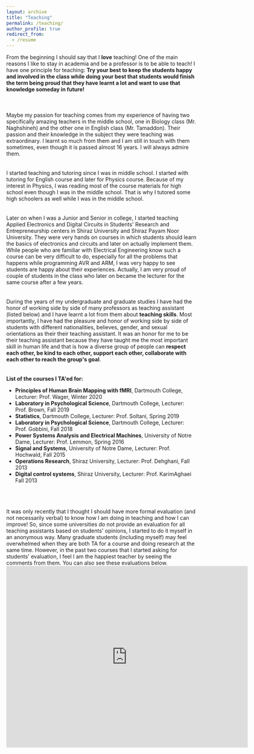 ```yaml
---
layout: archive
title: "Teaching"
permalink: /teaching/
author_profile: true
redirect_from:
  - /resume
---
```


From the beginning I should say that I **love** teaching! One of the main reasons I like to stay in academia and be a professor is to be able to teach! I have one principle for teaching: **Try your best to keep the students happy and involved in the class while doing your best that students would finish the term being proud that they have learnt a lot and want to use that knowledge someday in future!** 
<br/>
<br/>
<br/>
<br/>
Maybe my passion for teaching comes from my experience of having two specifically amazing teachers in the middle school, one in Biology class (Mr. Naghshineh) and the other one in English class (Mr. Tamaddon). Their passion and their knowledge in the subject they were teaching was extraordinary. I learnt so much from them and I am still in touch with them sometimes, even though it is passed almost 16 years. I will always admire them.
<br/>
<br/>
<br/>
I started teaching and tutoring since I was in middle school. I started with tutoring for English course and later for Physics course. Because of my interest in Physics, I was reading most of the course materials for high school even though I was in the middle school. That is why I tutored some high schoolers as well while I was in the middle school.
<br/>
<br/>
<br/>
Later on when I was a Junior and Senior in college, I started teaching Applied Electronics and Digital Circuits in Students' Research and Entrepreneurship centers in Shiraz University and Shiraz Payam Noor University. They were very hands on courses in which students should learn the basics of electronics and circuits and later on actually implement them. While people who are familiar with Electrical Engineering know such a course can be very difficult to do, especially for all the problems that happens while programming AVR and ARM, I was very happy to see students are happy about their experiences. Actually, I am very proud of couple of students in the class who later on became the lecturer for the same course after a few years.
<br/>
<br/>
<br/>
During the years of my undergraduate and graduate studies I have had the honor of working side by side of many professors as teaching assistant (listed below) and I have learnt a lot from them about **teaching skills**. Most importantly, I have had the pleasure and honor of working side by side of students with different nationalities, believes, gender, and sexual orientations as their their teaching assistant. It was an honor for me to be their teaching assistant because they have taught me the most important skill in human life and that is how a diverse group of people can **respect each other, be kind to each other, support each other, collaborate with each other to reach the group's goal**.
<br/>
<br/>
<br/>
**List of the courses I TA'ed for:**
* **Principles of Human Brain Mapping with fMRI**, Dartmouth College, Lecturer: Prof. Wager, Winter 2020
* **Laboratory in Psychological Science**, Dartmouth College, Lecturer: Prof. Brown, Fall 2019
* **Statistics**, Dartmouth College, Lecturer: Prof. Soltani, Spring 2019
* **Laboratory in Psychological Science**, Dartmouth College, Lecturer: Prof. Gobbini, Fall 2018
* **Power Systems Analysis and Electrical Machines**, University of Notre Dame, Lecturer: Prof. Lemmon, Spring 2016
* **Signal and Systems**, University of Notre Dame, Lecturer: Prof. Hochwald, Fall 2015
* **Operations Research**, Shiraz University, Lecturer: Prof. Dehghani, Fall 2013
* **Digital control systems**, Shiraz University, Lecturer: Prof. KarimAghaei Fall 2013
<br/>
<br/>
<br/>
It was only recently that I thought I should have more formal evaluation (and not necessarily verbal) to know how I am doing in teaching and how I can improve! So, since some universities do not provide an evaluation for all teaching assistants based on students' opinions, I started to do it myself in an anonymous way. Many graduate students (including myself) may feel overwhelmed when they are both TA for a course and doing research at the same time. However, in the past two courses that I started asking for students' evaluation, I feel I am the happiest teacher by seeing the comments from them. You can also see these evaluations below.

  <iframe frameborder="0" scrolling="yes"
     width="640" height="480"
     src="https://drive.google.com/file/d/url=https://github.com/mrakhsha/mrakhsha.github.io/raw/master/files/evaluation1.pdf">
  </iframe>
